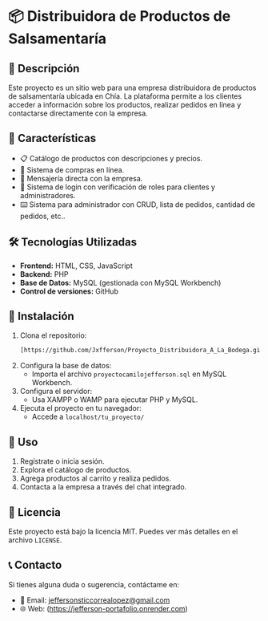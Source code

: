 # 📦 Distribuidora de Productos de Salsamentaría

## 📝 Descripción
Este proyecto es un sitio web para una empresa distribuidora de productos de salsamentaría ubicada en Chía. La plataforma permite a los clientes acceder a información sobre los productos, realizar pedidos en línea y contactarse directamente con la empresa.

## 🚀 Características
- 📋 Catálogo de productos con descripciones y precios.
- 🛒 Sistema de compras en línea.
- 📩 Mensajería directa con la empresa.
- 🔐 Sistema de login con verificación de roles para clientes y administradores.
- ⌨️ Sistema para administrador con CRUD, lista de pedidos, cantidad de pedidos, etc..

## 🛠️ Tecnologías Utilizadas
- **Frontend:** HTML, CSS, JavaScript
- **Backend:** PHP
- **Base de Datos:** MySQL (gestionada con MySQL Workbench)
- **Control de versiones:** GitHub

## 📂 Instalación
1. Clona el repositorio:
   ```sh
   [https://github.com/Jxfferson/Proyecto_Distribuidora_A_La_Bodega.git]
2. Configura la base de datos:
   - Importa el archivo `proyectocamilojefferson.sql` en MySQL Workbench.
3. Configura el servidor:
   - Usa XAMPP o WAMP para ejecutar PHP y MySQL.
4. Ejecuta el proyecto en tu navegador:
   - Accede a `localhost/tu_proyecto/`

## 📌 Uso
1. Regístrate o inicia sesión.
2. Explora el catálogo de productos.
3. Agrega productos al carrito y realiza pedidos.
4. Contacta a la empresa a través del chat integrado.

## 📜 Licencia
Este proyecto está bajo la licencia MIT. Puedes ver más detalles en el archivo `LICENSE`.

## 📞 Contacto
Si tienes alguna duda o sugerencia, contáctame en:
- 📧 Email: jeffersonsticcorrealopez@gmail.com
- 🌐 Web: (https://jefferson-portafolio.onrender.com)

